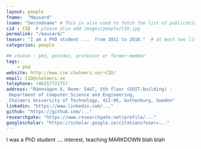 ```yaml
---
layout: people
fname:  "Mausard"
lname: "Secondname" # This is also used to fetch the list of publications from bib files
cid : CID  # please also add images/people/CID.jpg
permalink: "/mausard/"
teaser: "I am a PhD student ...  from 2011 to 2016."  # at most two lines
categories: people

## choose : phd, postdoc, professor or former-member
tags:
    - phd
website: http://www.cse.chalmers.se/~CID/
email: CID@chalmers.se
telephone: +46317721757
address: "Rännvägen 6, Room: 5447, 5th floor (EDIT-building) -
 Department of Computer Science and Engineering,
 Chalmers University of Technology, 412-96, Gothenburg, Sweden"
linkedin: "https://www.linkedin.com/..."
github: "https://github.com/..."
researchgate: "https://www.researchgate.net/profile/..."
googlescholar: "https://scholar.google.se/citations?user=..."
---
```

I was a PhD student ....  interest, teaching MARKDOWN blah blah
